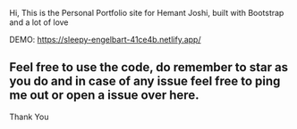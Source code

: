 Hi, This is the Personal Portfolio site for Hemant Joshi, built with Bootstrap and a lot of love

DEMO: https://sleepy-engelbart-41ce4b.netlify.app/

## Feel free to use the code, do remember to star as you do and in case of any issue feel free to ping me out or open a issue over here.


Thank You
